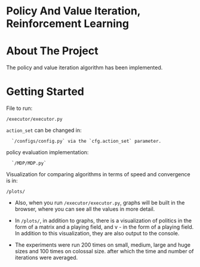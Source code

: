 # Policy And Value Iteration, Reinforcement Learning

# About The Project

The policy and value iteration algorithm has been implemented.


# Getting Started
      
File to run: 
    
    /executor/executor.py
 
 
 `action_set` can be changed in:

      `/configs/config.py` via the `cfg.action_set` parameter.

policy evaluation implementation:

      `/MDP/MDP.py`

Visualization for comparing algorithms in terms of speed and convergence is in:
   
   `/plots/`

- Also, when you run `/executor/executor.py`, graphs will be built in the browser, where you can see all the values in more detail.

- In `/plots/`, in addition to graphs, there is a visualization of politics in the form of a matrix and a playing field, and v - in the form of a playing field. In addition to this visualization, they are also output to the console.

- The experiments were run 200 times on small, medium, large and huge sizes and 100 times on colossal size.
after which the time and number of iterations were averaged.
